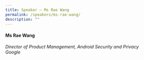 ```yaml
---
title: Speaker – Ms Rae Wang
permalink: /speakers/ms-rae-wang/
description: ""
---
```

#### **Ms Rae Wang**

*Director of Product Management, Android Security and Privacy<br>
Google*